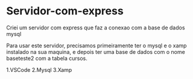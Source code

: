 # Servidor-com-express
Criei um servidor com express que faz a conexao com a base de dados mysql

Para  usar este servidor, precisamos primeiramente ter o mysql e o xamp instalado na sua maquina, e depois ter uma base de dados com o nome baseteste2
com a tabela cursos.

1.VSCode 
2.Mysql 
3.Xamp 
